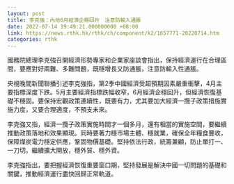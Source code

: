 ```yaml
---
layout: post
title: 李克強：內地6月經濟企穩回升　注意防輸入通脹
date: 2022-07-14 19:49:21.000000000 +08:00
link: https://news.rthk.hk/rthk/ch/component/k2/1657771-20220714.htm
categories: rthk
---
```


國務院總理李克強召開經濟形勢專家和企業家座談會指出，保持經濟運行在合理區間，要應對好兩難、多難問題，既穩增長又防通脹，注意防輸入性通脹。

央視晚間新聞聯播引述李克強指，第2季中國經濟受超預期因素嚴重衝擊，4月主要指標深度下跌。5月主要經濟指標跌幅收窄，6月經濟企穩回升，但經濟恢復基礎不穩固。要保持宏觀政策連續性，既要有力，尤其要加大經濟一攬子政策措施實施力度，又要合理適度，不預支未來。

李克強又指，經濟一攬子政策實施時間才一個多月，還有相當的實施空間，要繼續推動政策落地和效果顯現。同時要著力穩市場主體、穩就業，確保全年糧食豐收，保障煤炭電力穩定供應，鞏固物價基礎。堅持依法行政，統籌兼顧，防止單打一、一刀切。繼續擴大開放，穩外貿、穩外資。

李克強指出，要把握經濟恢復重要窗口期，堅持發展是解決中國一切問題的基礎和關鍵，推動經濟運行盡快回歸正常軌道。
